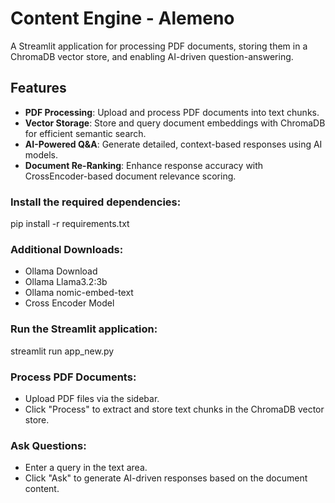 # Content Engine - Alemeno

A Streamlit application for processing PDF documents, storing them in a ChromaDB vector store, and enabling AI-driven question-answering.

## Features

- **PDF Processing**: Upload and process PDF documents into text chunks.
- **Vector Storage**: Store and query document embeddings with ChromaDB for efficient semantic search.
- **AI-Powered Q&A**: Generate detailed, context-based responses using AI models.
- **Document Re-Ranking**: Enhance response accuracy with CrossEncoder-based document relevance scoring.

### Install the required dependencies:

pip install -r requirements.txt

### Additional Downloads:

- Ollama Download
- Ollama Llama3.2:3b
- Ollama nomic-embed-text
- Cross Encoder Model


### Run the Streamlit application:

streamlit run app_new.py

### Process PDF Documents:

- Upload PDF files via the sidebar.
- Click "Process" to extract and store text chunks in the ChromaDB vector store.

### Ask Questions:

- Enter a query in the text area.
- Click "Ask" to generate AI-driven responses based on the document content.
